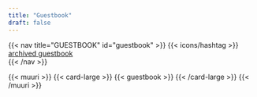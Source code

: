 ```yaml
---
title: "Guestbook"
draft: false
---
```


{{< nav title="GUESTBOOK" id="guestbook" >}} 
{{< icons/hashtag >}} [archived guestbook](https://nenrikido.123guestbook.com/)  
{{< /nav >}}

{{< muuri >}}
{{< card-large >}}
{{< guestbook >}}
{{< /card-large >}}
{{< /muuri >}}
